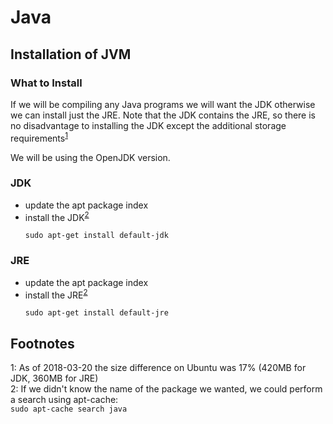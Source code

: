 Java
====

Installation of JVM
-------------------

### What to Install ###

If we will be compiling any Java programs we will want the JDK otherwise we can install just the JRE. Note that the JDK contains the JRE, so 
there is no disadvantage to installing the JDK except the additional storage requirements<sup>[1]('#footnote01')</sup>

We will be using the OpenJDK version.

### JDK ###

- update the apt package index
- install the JDK<sup>[2]('#footnote02')</sup>
  ```
  sudo apt-get install default-jdk
  ```
  
### JRE ###

- update the apt package index
- install the JRE<sup>[2]('#footnote02')</sup>
  ```
  sudo apt-get install default-jre
  ```


Footnotes
---------
<a name="footnote01">1</a>: As of 2018-03-20 the size difference on Ubuntu was 17% (420MB for JDK, 360MB for JRE)  
<a name="footnote02">2</a>: If we didn't know the name of the package we wanted, we could perform a search using apt-cache:  
                            ```
                            sudo apt-cache search java
                            ```
